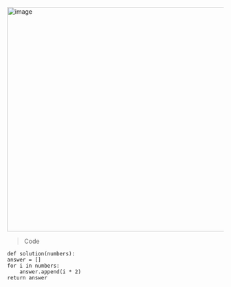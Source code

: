 <img width="523" alt="image" src="https://user-images.githubusercontent.com/115756142/232972079-1d62d469-9142-4745-b064-d7610b5de06d.png">

> Code

    def solution(numbers):
    answer = []
    for i in numbers:
        answer.append(i * 2)
    return answer
